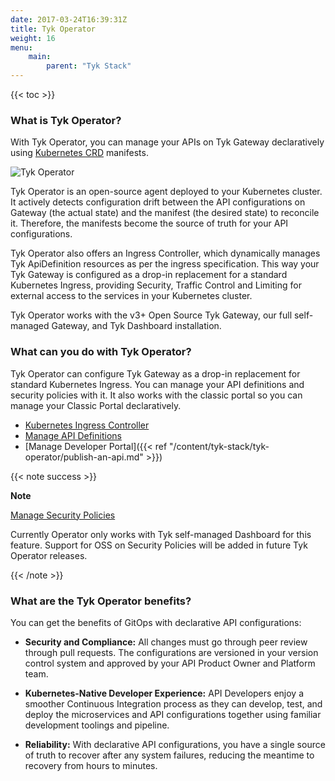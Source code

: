 ```yaml
---
date: 2017-03-24T16:39:31Z
title: Tyk Operator
weight: 16
menu:
    main:
        parent: "Tyk Stack"
---
```


{{< toc >}}

### What is Tyk Operator?
With Tyk Operator, you can manage your APIs on Tyk Gateway declaratively using [Kubernetes CRD](https://kubernetes.io/docs/concepts/extend-kubernetes/api-extension/custom-resources/)  manifests.


![Tyk Operator](img/2.10/tyk_operator2.svg)

Tyk Operator is an open-source agent deployed to your Kubernetes cluster. It actively detects configuration drift between the API configurations on Gateway (the actual state) and the manifest (the desired state) to reconcile it. Therefore, the manifests become the source of truth for your API configurations.

Tyk Operator also offers an Ingress Controller, which dynamically manages Tyk ApiDefinition resources as per the ingress specification. This way your Tyk Gateway is configured as a drop-in replacement for a standard Kubernetes Ingress, providing Security, Traffic Control and Limiting for external access to the services in your Kubernetes cluster.

Tyk Operator works with the v3+ Open Source Tyk Gateway, our full self-managed Gateway, and Tyk Dashboard installation.

### What can you do with Tyk Operator?
Tyk Operator can configure Tyk Gateway as a drop-in replacement for standard Kubernetes Ingress. You can manage your API definitions and security policies with it. It also works with the classic portal so you can manage your Classic Portal declaratively.


- [Kubernetes Ingress Controller](https://github.com/TykTechnologies/tyk-operator/blob/master/docs/ingress.md)
- [Manage API Definitions](https://github.com/TykTechnologies/tyk-operator/blob/master/docs/api_definitions.md)
- [Manage Developer Portal]({{< ref "/content/tyk-stack/tyk-operator/publish-an-api.md" >}})

{{< note success >}}

**Note**  

 

[Manage Security Policies](https://github.com/TykTechnologies/tyk-operator/blob/master/docs/policies.md)

Currently Operator only works with Tyk self-managed Dashboard for this feature. Support for OSS on Security Policies will be added in future Tyk Operator releases.

{{< /note >}}


### What are the Tyk Operator benefits?

You can get the benefits of GitOps with declarative API configurations:

- **Security and Compliance:** All changes must go through peer review through pull requests. The configurations are versioned in your version control system and approved by your API Product Owner and Platform team.
- **Kubernetes-Native Developer Experience:** API Developers enjoy a smoother Continuous Integration process as they can develop, test, and deploy the microservices and API configurations together using familiar development toolings and pipeline.

- **Reliability:** With declarative API configurations, you have a single source of truth to recover after any system failures, reducing the meantime to recovery from hours to minutes.
